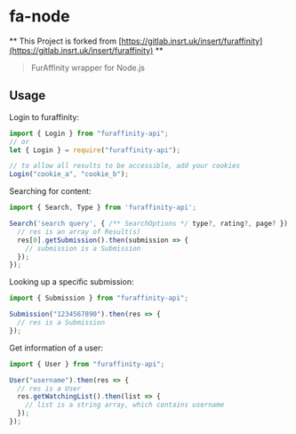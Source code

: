 # fa-node

** This Project is forked from [https://gitlab.insrt.uk/insert/furaffinity](https://gitlab.insrt.uk/insert/furaffinity) **

> FurAffinity wrapper for Node.js

## Usage

Login to furaffinity:

```javascript
import { Login } from "furaffinity-api";
// or
let { Login } = require("furaffinity-api");

// to allow all results to be accessible, add your cookies
Login("cookie_a", "cookie_b");
```

Searching for content:

```javascript
import { Search, Type } from 'furaffinity-api';

Search('search query', { /** SearchOptions */ type?, rating?, page? }).then(res => {
  // res is an array of Result(s)
  res[0].getSubmission().then(submission => {
    // submission is a Submission
  });
});
```

Looking up a specific submission:

```javascript
import { Submission } from "furaffinity-api";

Submission("1234567890").then(res => {
  // res is a Submission
});
```

Get information of a user:

```javascript
import { User } from "furaffinity-api";

User("username").then(res => {
  // res is a User
  res.getWatchingList().then(list => {
    // list is a string array, which contains username
  });
});
```
